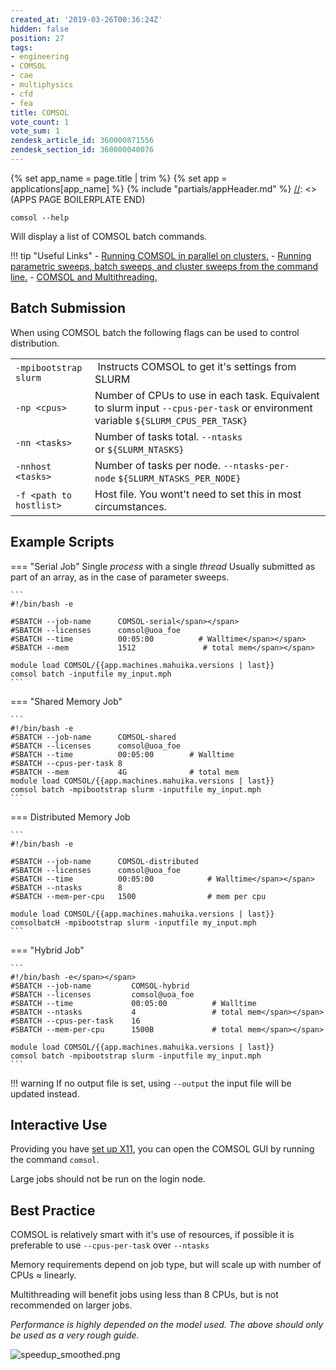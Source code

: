 ```yaml
---
created_at: '2019-03-26T00:36:24Z'
hidden: false
position: 27
tags:
- engineering
- COMSOL
- cae
- multiphysics
- cfd
- fea
title: COMSOL
vote_count: 1
vote_sum: 1
zendesk_article_id: 360000871556
zendesk_section_id: 360000040076
---
```



[//]: <> (APPS PAGE BOILERPLATE START)
{% set app_name = page.title | trim %}
{% set app = applications[app_name] %}
{% include "partials/appHeader.md" %}
[//]: <> (APPS PAGE BOILERPLATE END)
``` sl
comsol --help
```

Will display a list of COMSOL batch commands.

!!! tip "Useful Links"
     -   [Running COMSOL in parallel on
         clusters.](https://www.comsol.com/support/knowledgebase/1001/)
     -   [Running parametric sweeps, batch sweeps, and cluster sweeps from
         the command
         line.](https://www.comsol.com/support/knowledgebase/1250/)
     -   [COMSOL and
         Multithreading.](https://www.comsol.com/support/knowledgebase/1096/)

## Batch Submission

When using COMSOL batch the following flags can be used to control
distribution. 

|                         |                                                                                                                                  |
|-------------------------|----------------------------------------------------------------------------------------------------------------------------------|
| `-mpibootstrap slurm`   |  Instructs COMSOL to get it's settings from SLURM                                                                                |
| `-np <cpus>`            | Number of CPUs to use in each task. Equivalent to slurm input `--cpus-per-task` or environment variable `${SLURM_CPUS_PER_TASK}` |
| `-nn <tasks>`           | Number of tasks total. `--ntasks` or `${SLURM_NTASKS}`                                                                           |
| `-nnhost <tasks>`       | Number of tasks per node. `--ntasks-per-node` `${SLURM_NTASKS_PER_NODE}`                                                         |
| `-f <path to hostlist>` | Host file. You wont't need to set this in most circumstances.                                                                    |

## Example Scripts

=== "Serial Job"
    Single *process* with a single *thread*
    Usually submitted as part of an array, as in the case of parameter
sweeps.
    
    ```
    #!/bin/bash -e
    
    #SBATCH --job-name      COMSOL-serial</span></span>
    #SBATCH --licenses      comsol@uoa_foe
    #SBATCH --time          00:05:00          # Walltime</span></span>
    #SBATCH --mem           1512               # total mem</span></span>

    module load COMSOL/{{app.machines.mahuika.versions | last}}
    comsol batch -inputfile my_input.mph
    ```

=== "Shared Memory Job"

    ```
    #!/bin/bash -e
    #SBATCH --job-name      COMSOL-shared
    #SBATCH --licenses      comsol@uoa_foe
    #SBATCH --time          00:05:00        # Walltime
    #SBATCH --cpus-per-task 8
    #SBATCH --mem           4G              # total mem
    module load COMSOL/{{app.machines.mahuika.versions | last}}
    comsol batch -mpibootstrap slurm -inputfile my_input.mph 
    ```
    
=== Distributed Memory Job
    
    ```
    #!/bin/bash -e
    
    #SBATCH --job-name      COMSOL-distributed
    #SBATCH --licenses      comsol@uoa_foe
    #SBATCH --time          00:05:00            # Walltime</span></span>
    #SBATCH --ntasks        8         
    #SBATCH --mem-per-cpu   1500                # mem per cpu
    
    module load COMSOL/{{app.machines.mahuika.versions | last}}
    comsolbatcH -mpibootstrap slurm -inputfile my_input.mph
    ```
    
=== "Hybrid Job"

    ```
    #!/bin/bash -e</span></span>
    #SBATCH --job-name         COMSOL-hybrid
    #SBATCH --licenses         comsol@uoa_foe
    #SBATCH --time             00:05:00          # Walltime
    #SBATCH --ntasks           4                 # total mem</span></span>
    #SBATCH --cpus-per-task    16
    #SBATCH --mem-per-cpu      1500B             # total mem</span></span>
 
    module load COMSOL/{{app.machines.mahuika.versions | last}}
    comsol batch -mpibootstrap slurm -inputfile my_input.mph
    ```
    
!!! warning
     If no output file is set, using `--output` the input file will be
     updated instead.

## Interactive Use

Providing you have [set up
X11](../../Scientific_Computing/Terminal_Setup/X11_on_NeSI.md), you can
open the COMSOL GUI by running the command `comsol`.

Large jobs should not be run on the login node.

## Best Practice

COMSOL is relatively smart with it's use of resources, if possible it is
preferable to use `--cpus-per-task` over `--ntasks`

Memory requirements depend on job type, but will scale up with number of CPUs
  ≈ linearly.

  Multithreading will benefit jobs using less than
  8 CPUs, but is not recommended on larger
  jobs.

*Performance is highly depended on the model used. The above should only be used as a very rough guide.*


  <img src="https://support.nesi.org.nz/hc/article_attachments/360002021216/speedup_smoothed.png" alt="speedup_smoothed.png">
